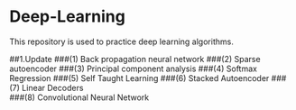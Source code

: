 # Deep-Learning

This repository is used to practice deep learning algorithms.

##1.Update
###(1) Back propagation neural network
###(2) Sparse autoencoder
###(3) Principal component analysis
###(4) Softmax Regression
###(5) Self Taught Learning
###(6) Stacked Autoencoder
###(7) Linear Decoders	
###(8) Convolutional Neural Network
